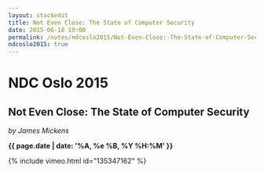 ```yaml
---
layout: stackedit
title: Not Even Close: The State of Computer Security
date: 2015-06-18 19:00
permalink: /notes/ndcoslo2015/Not-Even-Close:-The-State-of-Computer-Security.html
ndcoslo2015: true
---
```


# NDC Oslo 2015

## Not Even Close: The State of Computer Security
*by James Mickens*

**{{ page.date | date: '%A, %e %B, %Y %H:%M' }}**

{% include vimeo.html id="135347162" %}